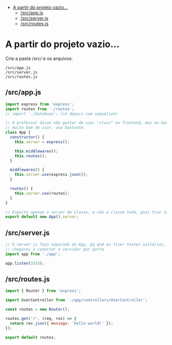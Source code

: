 <!-- TOC -->

- [A partir do projeto vazio...](#a-partir-do-projeto-vazio)
  - [/src/app.js](#srcappjs)
  - [/src/server.js](#srcserverjs)
  - [/src/routes.js](#srcroutesjs)

<!-- /TOC -->

# A partir do projeto vazio...

Crie a pasta /src/ e os arquivos:

```
/src/app.js
/src/server.js
/src/routes.js
```

## /src/app.js

```javascript
import express from 'express';
import routes from './routes';
// import './database'; (só depois com sequelize)

// O professor disse não gostar de usar "class" no frontend, mas no backend é
// muito bom de usar, usa bastante.
class App {
  constructor() {
    this.server = express();

    this.middlewares();
    this.routes();
  }

  middlewares() {
    this.server.use(express.json());
  }

  routes() {
    this.server.use(routes);
  }
}

// Exporto apenas o server da classe, e não a classe toda, pois traz segurança
export default new App().server;
```

## /src/server.js

```javascript
// O server.js faço separado do App, pq qnd eu fizer testes unitários, não
// chegarei a conectar o servidor por porta
import app from './app';

app.listen(3333);
```

## /src/routes.js

```javascript
import { Router } from 'express';

import UserController from './app/controllers/UserController';

const routes = new Router();

routes.get('/', (req, res) => {
  return res.json({ message: 'hello world!' });
});

export default routes;
```
